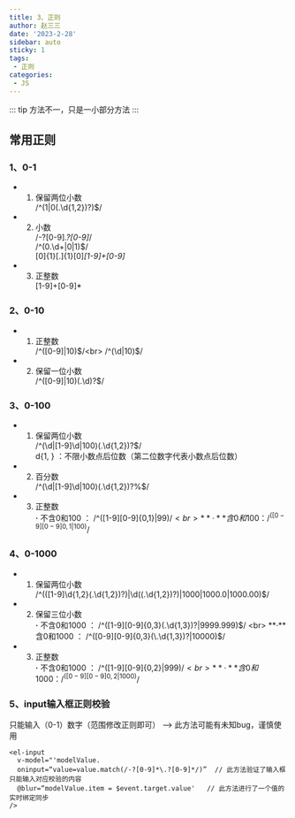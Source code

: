 ```yaml
---
title: 3、正则
author: 赵三三
date: '2023-2-28'
sidebar: auto
sticky: 1
tags:
 - 正则
categories:
 - JS
---
```


::: tip
方法不一，只是一小部分方法
:::

## 常用正则

### 1、0-1
- 1. 保留两位小数<br>
/^(1|0(\.\d{1,2})?)$/
- 2. 小数<br>
/-?[0-9]*\.?[0-9]*/<br>
/^(0.\d+|0|1)$/<br>
[0]{1}[.]{1}[0]*[1-9]+[0-9]*<br>

- 3. 正整数<br>
[1-9]+[0-9]*

### 2、0-10
- 1. 正整数<br>
/^([0-9]|10)$/<br>
/^(\d|10)$/
- 2. 保留一位小数<br>
/^([0-9]|10)(.\d)?$/<br>

### 3、0-100
- 1. 保留两位小数<br>
/^(\d|[1-9]\d|100)(\.\d{1,2})?$/<br>
d{1, } ：不限小数点后位数（第二位数字代表小数点后位数）
- 2. 百分数<br>
/^(\d|[1-9]\d|100)(\.\d{1,2})?%$/
- 3. 正整数<br>
**·** 不含0和100 ： /^([1-9][0-9]{0,1}|99)$/ <br>
**·** 含0和100 ： /^([0-9][0-9]{0,1}|100)$/ <br>

### 4、0-1000
- 1. 保留两位小数<br>
/^(([1-9]\d{1,2}(\.\d{1,2})?)|\d((\.\d{1,2})?)|1000|1000.0|1000.00)$/
- 2. 保留三位小数<br>
**·** 不含0和1000 ： /^([1-9][0-9]{0,3}(\.\d{1,3})?|9999.999)$/ <br>
**·** 含0和1000 ： /^([0-9][0-9]{0,3}(\.\d{1,3})?|10000)$/ <br>
- 3. 正整数<br>
**·** 不含0和1000 ： /^([1-9][0-9]{0,2}|999)$/ <br>
**·** 含0和1000 ： /^([0-9][0-9]{0,2}|1000)$/ <br>

### 5、input输入框正则校验
只能输入（0-1）数字（范围修改正则即可） -->   此方法可能有未知bug，谨慎使用<br>
```
<el-input
  v-model="'modelValue.
  oninput=“value=value.match(/-?[0-9]*\.?[0-9]*/)”  // 此方法验证了输入框只能输入对应校验的内容
  @blur=“modelValue.item = $event.target.value'   // 此方法进行了一个值的实时绑定同步
/>
```